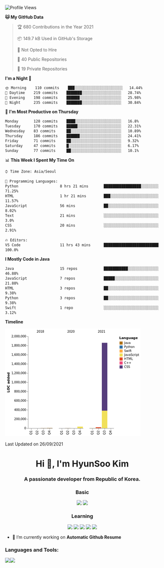 
<!--START_SECTION:waka-->
![Profile Views](http://img.shields.io/badge/Profile%20Views-0-blue)

**🐱 My GitHub Data** 

> 🏆 680 Contributions in the Year 2021
 > 
> 📦 149.7 kB Used in GitHub's Storage 
 > 
> 🚫 Not Opted to Hire
 > 
> 📜 40 Public Repositories 
 > 
> 🔑 19 Private Repositories  
 > 
**I'm a Night 🦉** 

```text
🌞 Morning    110 commits    ███░░░░░░░░░░░░░░░░░░░░░░   14.44% 
🌆 Daytime    219 commits    ███████░░░░░░░░░░░░░░░░░░   28.74% 
🌃 Evening    198 commits    ██████░░░░░░░░░░░░░░░░░░░   25.98% 
🌙 Night      235 commits    ███████░░░░░░░░░░░░░░░░░░   30.84%

```
📅 **I'm Most Productive on Thursday** 

```text
Monday       128 commits    ████░░░░░░░░░░░░░░░░░░░░░   16.8% 
Tuesday      170 commits    █████░░░░░░░░░░░░░░░░░░░░   22.31% 
Wednesday    83 commits     ██░░░░░░░░░░░░░░░░░░░░░░░   10.89% 
Thursday     186 commits    ██████░░░░░░░░░░░░░░░░░░░   24.41% 
Friday       71 commits     ██░░░░░░░░░░░░░░░░░░░░░░░   9.32% 
Saturday     47 commits     █░░░░░░░░░░░░░░░░░░░░░░░░   6.17% 
Sunday       77 commits     ██░░░░░░░░░░░░░░░░░░░░░░░   10.1%

```


📊 **This Week I Spent My Time On** 

```text
⌚︎ Time Zone: Asia/Seoul

💬 Programming Languages: 
Python                   8 hrs 21 mins       █████████████████░░░░░░░░   71.25% 
HTML                     1 hr 21 mins        ███░░░░░░░░░░░░░░░░░░░░░░   11.57% 
JavaScript               56 mins             ██░░░░░░░░░░░░░░░░░░░░░░░   8.02% 
Text                     21 mins             ░░░░░░░░░░░░░░░░░░░░░░░░░   3.0% 
CSS                      20 mins             ░░░░░░░░░░░░░░░░░░░░░░░░░   2.91%

🔥 Editors: 
VS Code                  11 hrs 43 mins      █████████████████████████   100.0%

```

**I Mostly Code in Java** 

```text
Java                     15 repos            ███████████░░░░░░░░░░░░░░   46.88% 
JavaScript               7 repos             █████░░░░░░░░░░░░░░░░░░░░   21.88% 
HTML                     3 repos             ██░░░░░░░░░░░░░░░░░░░░░░░   9.38% 
Python                   3 repos             ██░░░░░░░░░░░░░░░░░░░░░░░   9.38% 
Swift                    1 repo              ░░░░░░░░░░░░░░░░░░░░░░░░░   3.12%

```


**Timeline**

![Chart not found](https://raw.githubusercontent.com/dblepart99/dblepart99/main/charts/bar_graph.png) 


 Last Updated on 26/09/2021
<!--END_SECTION:waka-->


<h1 align="center">Hi 👋, I'm HyunSoo Kim</h1>
<h3 align="center">A passionate developer from Republic of Korea.</h3><div align=center>
  
  <h3> Basic </h3><img src="https://img.shields.io/badge/JAVA-007396?style=flat-square&logo=java&logoColor=white"> <img src="https://img.shields.io/badge/Python-3766AB?style=flat-square&logo=Python&logoColor=blue"/> 
  <h3> Learning </h3>
  
  <img src="https://img.shields.io/badge/c++-00599C?style=flat-square&logo=c%2B%2B&logoColor=white"/> <img src="https://img.shields.io/badge/react-61DAFB?style=flat-square&logo=react&logoColor=black"/> <img src="https://img.shields.io/badge/css-1572B6?style=flat-square&logo=css3&logoColor=blue"/> <img src="https://img.shields.io/badge/javascript-F7DF1E?style=flat-square&logo=javascript&logoColor=blue"> <img src="https://img.shields.io/badge/html-E34F26?style=flat-square&logo=html5&logoColor=white"/> 

</div>

- 🔭 I’m currently working on **Automatic Github Resume**


<h3 align="left">Languages and Tools:</h3>


<p><img align="left" src=https://github-readme-stats.vercel.app/api?username=dblepart99&count_private=true&show_icons=true&theme=graywhite/></p>
<p><img align="left" src=https://github-readme-stats.vercel.app/api/top-langs/?username=dblepart99&langs_count=3&hide=xslt,html,CSS,scss&theme=graywhite/></p>
